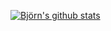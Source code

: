 [![Björn's github stats](https://github-readme-stats.vercel.app/api?username=BjoernPetersen&hide=stars&count_private=true&hide_rank=true&theme=tokyonight&show_icons=true)](https://github.com/anuraghazra/github-readme-stats)

